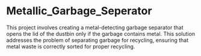# Metallic_Garbage_Seperator
This project involves creating a metal-detecting garbage separator that opens the lid of the dustbin only if the garbage contains metal. This solution addresses the problem of separating garbage for recycling, ensuring that metal waste is correctly sorted for proper recycling.
